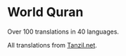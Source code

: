 # World Quran 

Over 100 translations in 40 languages.

All translations from [Tanzil.net](http://www.tanzil.net).
